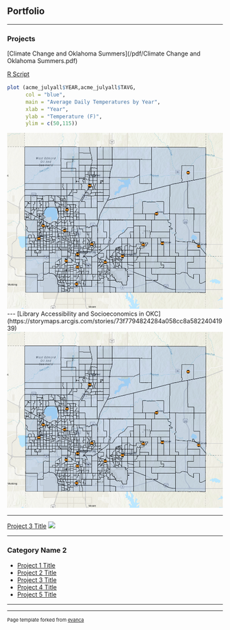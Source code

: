 ## Portfolio

---

### Projects 

[Climate Change and Oklahoma Summers](/pdf/Climate Change and Oklahoma Summers.pdf)  

[R Script](https://github.com/abbeycolijn/abbeycolijn/blob/master/Climate%20Change%20and%20OK%20Summers.R)
```r
plot (acme_julyall$YEAR,acme_julyall$TAVG, 
      col = "blue",
      main = "Average Daily Temperatures by Year",
      xlab = "Year",
      ylab = "Temperature (F)",
      ylim = c(50,115))

```
<img src="images/Screenshot 2025-02-12 194148.png?raw=true"/>
---
[Library Accessibility and Socioeconomics in OKC](https://storymaps.arcgis.com/stories/73f7794824284a058cc8a58224041939)
<img src="images/Screenshot 2025-02-12 194148.png?raw=true"/>

---
[Project 3 Title](http://example.com/)
<img src="images/dummy_thumbnail.jpg?raw=true"/>

---

### Category Name 2

- [Project 1 Title](http://example.com/)
- [Project 2 Title](http://example.com/)
- [Project 3 Title](http://example.com/)
- [Project 4 Title](http://example.com/)
- [Project 5 Title](http://example.com/)

---




---
<p style="font-size:11px">Page template forked from <a href="https://github.com/evanca/quick-portfolio">evanca</a></p>
<!-- Remove above link if you don't want to attibute -->
